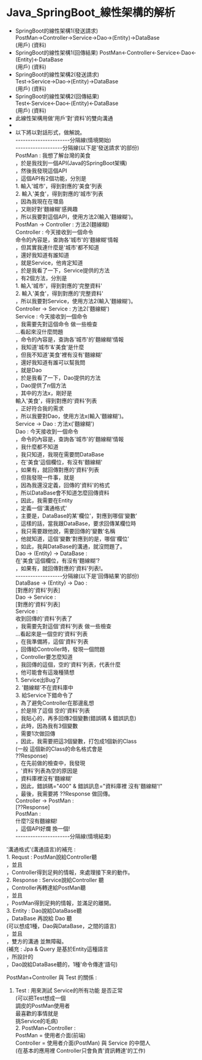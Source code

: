 # Java_SpringBoot_線性架構的解析 

- SpringBoot的線性架構1(發送請求)   
  PostMan->Controller->Service->Dao->(Entity)->DataBase  
  (用戶)                                       (資料)  
- SpringBoot的線性架構1(回傳結果)
  PostMan<-Controller<-Service<-Dao<-(Entity)<-DataBase  
  (用戶)                                       (資料)  
- SpringBoot的線性架構2(發送請求)  
  Test->Service->Dao->(Entity)->DataBase  
  (用戶)                        (資料)  
- SpringBoot的線性架構2(回傳結果)  
  Test<-Service<-Dao<-(Entity)<-DataBase  
  (用戶)                        (資料)  
- 此線性架構用做'用戶'對'資料'的雙向溝通  
-   
- 以下將以對話形式，做解說。  
----------------------分隔線(情境開始)  
    -------------------分隔線(以下是'發送請求'的部份)  
PostMan : 我想了解台灣的美食  
                ，於是我找到一個API(Java的SpringBoot架構)  
                ，然後我發現這個API  
                ，這個API有2個功能，分別是  
                                         1. 輸入'城市'，得到對應的'美食'列表  
                                         2. 輸入'美食'，得到對應的'城市'列表  
                ，因為我現在在環島  
                ，又剛好對'麵線糊'感興趣  
                ，所以我要對這個API，使用方法2(輸入'麵線糊')。  
PostMan -> Controller : 
                方法2(麵線糊)  
Controller : 今天接收到一個命令  
                   命令的內容是，查詢各'城市'的'麵線糊'情報  
                   ，但其實我連什麼是'城市'都不知道  
                   ，還好我知道有誰知道  
                   ，就是Service，他肯定知道  
                   ，於是我看了一下，Service提供的方法  
                   ，有2個方法，分別是  
                                                  1. 輸入'城市'，得到對應的'完整資料'  
                                                  2. 輸入'美食'，得到對應的'完整資料'  
                   ，所以我要對Service，使用方法2(輸入'麵線糊')。  
Controller -> Service : 方法2('麵線糊')  
Service : 今天接收到一個命令  
			  ，我需要先對這個命令 做一些檢查  
		    ...看起來沒什麼問題  
        ，命令的內容是，查詢各'城市'的'麵線糊'情報  
        ，我知道'城市'&'美食'是什麼  
        ，但我不知道'美食'裡有沒有'麵線糊'  
        ，還好我知道有誰可以幫我問  
        ，就是Dao  
        ，於是我看了一下，Dao提供的方法  
        ，Dao提供了n個方法  
        ，其中的方法x，剛好是  
                      輸入'美食'，得到對應的'資料'列表  
        ，正好符合我的需求  
        ，所以我要對Dao，使用方法x(輸入'麵線糊')。  
Service -> Dao : 方法x('麵線糊')  
Dao :    今天接收到一個命令  
         ，命令的內容是，查詢各'城市'的'麵線糊'情報  
         ，我什麼都不知道  
         ，我只知道，我現在需要問DataBase  
         ，在'美食'這個欄位，有沒有'麵線糊'  
         ，如果有，就回傳對應的'資料'列表  
         ，但我發現一件事，就是  
         ，因為我還沒定義，回傳的'資料'的格式  
         ，所以DataBase會不知道怎麼回傳資料  
         ，因此，我需要在Entity  
         ，定義一個'溝通格式'  
         ，主要是，DataBase的某'欄位'，對應到哪個'變數'  
         ，這樣的話，當我跟DataBase，要求回傳某欄位時  
         ，我只需要跟他說，需要回傳的'變數'名稱  
         ，他就知道，這個'變數'對應到的是，哪個'欄位'  
         ，如此，我與DataBase的溝通，就沒問題了。  
Dao -> (Entity) -> DataBase :   
         在'美食'這個欄位，有沒有'麵線糊'?  
         ，如果有，就回傳對應的'資料'列表!。  
    -------------------分隔線(以下是'回傳結果'的部份)  
DataBase -> (Entity) -> Dao :   
	     [對應的'資料'列表]  
Dao -> Service :   
	     [對應的'資料'列表]  
Service :   
    收到回傳的'資料'列表了  
    ，我需要先對這個'資料'列表 做一些檢查  
		...看起來是一個空的'資料'列表  
		，在我準備將，這個'資料'列表   
		，回傳給Controller時，發現一個問題  
		，Controller要怎麼知道   
		，我回傳的這個，空的'資料'列表，代表什麼  
		，他可能會有這幾種猜想  
		       1. Service出Bug了  
		       2. '麵線糊'不在資料庫中  
		       3. 給Service下錯命令了  
		，為了避免Controller在那邊亂想  
		，於是除了這個 空的'資料'列表  
		，我貼心的，再多回傳2個變數(錯誤碼 & 錯誤訊息)    
		，此時，因為我有3個變數   
		，需要1次做回傳  
		，因此，我需要把這3個變數，打包成1個新的Class  
		(一般 這個新的Class的命名格式會是  
             ??Response)  
		，在先前做的檢查中，我發現  
		，'資料'列表為空的原因是  
		，資料庫裡沒有'麵線糊'  
		，因此，錯誤碼="400" & 錯誤訊息="資料庫裡 沒有'麵線糊'!"  
		，最後，我需要將 ??Response 做回傳。  
Controller -> PostMan :   
        [??Response]  
PostMan :   
        什麼?沒有麵線糊!  
        ，這個API好爛 換一個!  
----------------------分隔線(情境結束)  
  
  
'溝通格式'(溝通語言)的補充 :   
       1. Requst :     PostMan說給Controller聽  
                         ，並且   
                         ，Controller得到足夠的情報，來處理接下來的動作。  
       2. Response :   Service說給Controller 聽  
                         ，Controller再轉達給PostMan聽  
                         ，並且   
                         ，PostMan得到足夠的情報，並滿足的離開。  
       3. Entity :     Dao說給DataBase聽  
                         ，DataBase 再說給 Dao 聽  
                         (可以想成1種，Dao與DataBase，之間的語言)  
                         ，並且  
                         ，雙方的溝通 並無障礙。  
                         (補充 : Jpa & Query 是基於Entity這種語言  
                                ，所設計的  
                                ，Dao說給DataBase聽的，1種'命令傳達'語句)  
  
PostMan+Controller 與 Test 的關係 :   
   1. Test :    用來測試 Service的所有功能 是否正常  
                (可以把Test想成一個   
                 調皮的PostMan使用者  
                 最喜歡的事情就是  
                 挑Service的毛病)  
    2. PostMan+Controller :   
            PostMan = 使用者介面(前端)  
            Controller = 使用者介面(PostMan) 與 Service 的中間人  
                         (在基本的應用裡 Controller只會負責'資訊轉達'的工作)  



